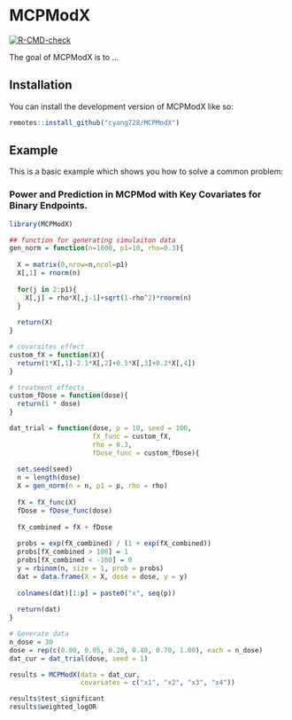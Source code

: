 
# MCPModX

<!-- badges: start -->
[![R-CMD-check](https://github.com/cyang728/MCPModX/actions/workflows/R-CMD-check.yaml/badge.svg)](https://github.com/cyang728/MCPModX/actions/workflows/R-CMD-check.yaml)
<!-- badges: end -->

The goal of MCPModX is to ...

## Installation

You can install the development version of MCPModX like so:

``` r
remotes::install_github("cyang728/MCPModX")
```

## Example

This is a basic example which shows you how to solve a common problem:

### Power and Prediction in MCPMod with Key Covariates for Binary Endpoints.

``` r
library(MCPModX)

## function for generating simulaiton data
gen_norm = function(n=1000, p1=10, rho=0.3){
  
  X = matrix(0,nrow=n,ncol=p1)
  X[,1] = rnorm(n)
  
  for(j in 2:p1){
    X[,j] = rho*X[,j-1]+sqrt(1-rho^2)*rnorm(n)
  }
  
  return(X)
}

# covaraites effect 
custom_fX = function(X){
  return(1*X[,1]-2.1*X[,2]+0.5*X[,3]+0.2*X[,4])
}

# treatment effects
custom_fDose = function(dose){
  return(1 * dose)
}

dat_trial = function(dose, p = 10, seed = 100, 
                     fX_func = custom_fX, 
                     rho = 0.3,
                     fDose_func = custom_fDose){
  
  set.seed(seed)
  n = length(dose)
  X = gen_norm(n = n, p1 = p, rho = rho)
  
  fX = fX_func(X)
  fDose = fDose_func(dose)
  
  fX_combined = fX + fDose
  
  probs = exp(fX_combined) / (1 + exp(fX_combined))
  probs[fX_combined > 100] = 1
  probs[fX_combined < -100] = 0
  y = rbinom(n, size = 1, prob = probs)
  dat = data.frame(X = X, dose = dose, y = y)
  
  colnames(dat)[1:p] = paste0("x", seq(p))
  
  return(dat)
}

# Generate data 
n_dose = 30
dose = rep(c(0.00, 0.05, 0.20, 0.40, 0.70, 1.00), each = n_dose)
dat_cur = dat_trial(dose, seed = 1)

results = MCPModX(data = dat_cur, 
                  covariates = c("x1", "x2", "x3", "x4"))

results$test_significant
results$weighted_logOR
```

